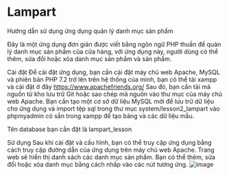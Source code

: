 # Lampart
Hướng dẫn sử dụng ứng dụng quản lý danh mục sản phẩm

Đây là một ứng dụng đơn giản được viết bằng ngôn ngữ PHP thuần để quản lý danh mục sản phẩm của cửa hàng, 
với ứng dụng này, người dùng có thể thêm, sửa đổi hoặc xóa danh mục sản phẩm và sản phẩm.

Cài đặt
Để cài đặt ứng dụng, bạn cần cài đặt máy chủ web Apache, MySQL và phiên bản PHP 7.2 trở lên trên hệ thống của mình, 
bạn có thể tải xampp và cài đặt ở đây https://www.apachefriends.org/
Sau đó, bạn cần tải mã nguồn từ kho lưu trữ Git hoặc sao chép mã nguồn vào thư mục của máy chủ web Apache.
Bạn cần tạo một cơ sở dữ liệu MySQL mới để lưu trữ dữ liệu cho ứng dụng và import tệp sql trong thư mục system/lesson2_lampart vào phpmyadmin có sẵn trong xampp 
để tạo bảng và các dữ liệu mẫu.

Tên database bạn cần đặt là lampart_lesson

Sử dụng
Sau khi cài đặt và cấu hình, bạn có thể truy cập ứng dụng bằng cách truy cập đường dẫn của ứng dụng trên máy chủ web Apache.
Trang web sẽ hiển thị danh sách các danh mục sản phẩm. Bạn có thể thêm, sửa đổi hoặc xóa danh mục bằng cách nhấp vào các nút tương ứng.
![image](https://user-images.githubusercontent.com/107503766/232335963-1ffe8f03-3a77-4cc1-beaa-f91a613fed4f.png)
